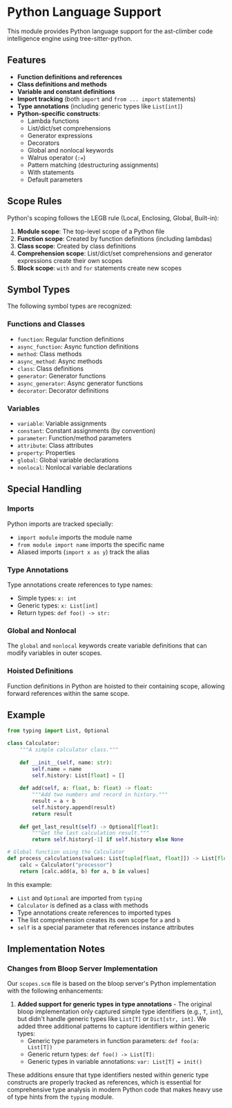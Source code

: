 # Python Language Support

This module provides Python language support for the ast-climber code intelligence engine using tree-sitter-python.

## Features

- **Function definitions and references**
- **Class definitions and methods**
- **Variable and constant definitions**
- **Import tracking** (both `import` and `from ... import` statements)
- **Type annotations** (including generic types like `List[int]`)
- **Python-specific constructs**:
  - Lambda functions
  - List/dict/set comprehensions
  - Generator expressions
  - Decorators
  - Global and nonlocal keywords
  - Walrus operator (`:=`)
  - Pattern matching (destructuring assignments)
  - With statements
  - Default parameters

## Scope Rules

Python's scoping follows the LEGB rule (Local, Enclosing, Global, Built-in):

1. **Module scope**: The top-level scope of a Python file
2. **Function scope**: Created by function definitions (including lambdas)
3. **Class scope**: Created by class definitions
4. **Comprehension scope**: List/dict/set comprehensions and generator expressions create their own scopes
5. **Block scope**: `with` and `for` statements create new scopes

## Symbol Types

The following symbol types are recognized:

### Functions and Classes
- `function`: Regular function definitions
- `async_function`: Async function definitions
- `method`: Class methods
- `async_method`: Async methods
- `class`: Class definitions
- `generator`: Generator functions
- `async_generator`: Async generator functions
- `decorator`: Decorator definitions

### Variables
- `variable`: Variable assignments
- `constant`: Constant assignments (by convention)
- `parameter`: Function/method parameters
- `attribute`: Class attributes
- `property`: Properties
- `global`: Global variable declarations
- `nonlocal`: Nonlocal variable declarations

## Special Handling

### Imports
Python imports are tracked specially:
- `import module` imports the module name
- `from module import name` imports the specific name
- Aliased imports (`import x as y`) track the alias

### Type Annotations
Type annotations create references to type names:
- Simple types: `x: int`
- Generic types: `x: List[int]`
- Return types: `def foo() -> str:`

### Global and Nonlocal
The `global` and `nonlocal` keywords create variable definitions that can modify variables in outer scopes.

### Hoisted Definitions
Function definitions in Python are hoisted to their containing scope, allowing forward references within the same scope.

## Example

```python
from typing import List, Optional

class Calculator:
    """A simple calculator class."""
    
    def __init__(self, name: str):
        self.name = name
        self.history: List[float] = []
    
    def add(self, a: float, b: float) -> float:
        """Add two numbers and record in history."""
        result = a + b
        self.history.append(result)
        return result
    
    def get_last_result(self) -> Optional[float]:
        """Get the last calculation result."""
        return self.history[-1] if self.history else None

# Global function using the Calculator
def process_calculations(values: List[tuple[float, float]]) -> List[float]:
    calc = Calculator("processor")
    return [calc.add(a, b) for a, b in values]
```

In this example:
- `List` and `Optional` are imported from `typing`
- `Calculator` is defined as a class with methods
- Type annotations create references to imported types
- The list comprehension creates its own scope for `a` and `b`
- `self` is a special parameter that references instance attributes

## Implementation Notes

### Changes from Bloop Server Implementation

Our `scopes.scm` file is based on the bloop server's Python implementation with the following enhancements:

1. **Added support for generic types in type annotations** - The original bloop implementation only captured simple type identifiers (e.g., `T`, `int`), but didn't handle generic types like `List[T]` or `Dict[str, int]`. We added three additional patterns to capture identifiers within generic types:
   - Generic type parameters in function parameters: `def foo(a: List[T])`
   - Generic return types: `def foo() -> List[T]:`
   - Generic types in variable annotations: `var: List[T] = init()`

These additions ensure that type identifiers nested within generic type constructs are properly tracked as references, which is essential for comprehensive type analysis in modern Python code that makes heavy use of type hints from the `typing` module.
